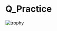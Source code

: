 # Q_Practice
[![trophy](https://github-profile-trophy.vercel.app/?r-a-j-s-i-n-h-a=ryo-ma)](https://github.com/ryo-ma/github-profile-trophy)
